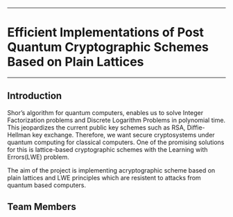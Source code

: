 ___
# Efficient Implementations of Post Quantum Cryptographic Schemes Based on Plain Lattices
___

## Introduction

Shor’s algorithm for quantum computers, enables us to solve Integer Factorization problems and Discrete Logarithm Problems in polynomial time. This jeopardizes the current public key schemes such as RSA, Diffie-Hellman key exchange. Therefore, we want secure cryptosystems under quantum computing for classical computers. One of the promising solutions for this is lattice-based cryptographic schemes with the Learning with Errors(LWE) problem. 

The aim of the project is implementing acryptographic scheme based on plain lattices and LWE principles which are resistent to attacks from quantum based computers.

## Team Members
